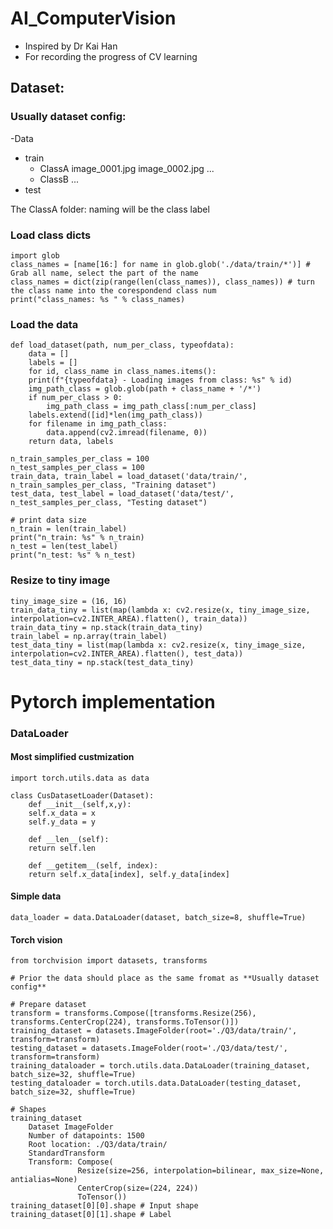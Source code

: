 # AI_ComputerVision

- Inspired by Dr Kai Han
- For recording the progress of CV learning

## Dataset:

### Usually dataset config:

-Data
  - train
    - ClassA
      image_0001.jpg
      image_0002.jpg
      ...
    - ClassB
    ...
  - test
  
  The ClassA folder: naming will be the class label

### Load class dicts
	import glob
	class_names = [name[16:] for name in glob.glob('./data/train/*')] # Grab all name, select the part of the name
	class_names = dict(zip(range(len(class_names)), class_names)) # turn the class name into the corespondend class num
	print("class_names: %s " % class_names)
	
### Load the data
	def load_dataset(path, num_per_class, typeofdata):
	    data = []
	    labels = []
	    for id, class_name in class_names.items():
		print(f"{typeofdata} - Loading images from class: %s" % id)
		img_path_class = glob.glob(path + class_name + '/*')
		if num_per_class > 0:
		    img_path_class = img_path_class[:num_per_class]
		labels.extend([id]*len(img_path_class))
		for filename in img_path_class:
		    data.append(cv2.imread(filename, 0))
	    return data, labels
	    
	n_train_samples_per_class = 100
	n_test_samples_per_class = 100
	train_data, train_label = load_dataset('data/train/', n_train_samples_per_class, "Training dataset")
	test_data, test_label = load_dataset('data/test/', n_test_samples_per_class, "Testing dataset")

	# print data size
	n_train = len(train_label)
	print("n_train: %s" % n_train)
	n_test = len(test_label)
	print("n_test: %s" % n_test)
	
### Resize to tiny image

	tiny_image_size = (16, 16)
	train_data_tiny = list(map(lambda x: cv2.resize(x, tiny_image_size, interpolation=cv2.INTER_AREA).flatten(), train_data))
	train_data_tiny = np.stack(train_data_tiny)
	train_label = np.array(train_label)
	test_data_tiny = list(map(lambda x: cv2.resize(x, tiny_image_size, interpolation=cv2.INTER_AREA).flatten(), test_data))
	test_data_tiny = np.stack(test_data_tiny)
	

# Pytorch implementation
	
### DataLoader
#### Most simplified custmization
	import torch.utils.data as data
	
	class CusDatasetLoader(Dataset):
	    def __init__(self,x,y):
		self.x_data = x
		self.y_data = y
	  
	    def __len__(self):
		return self.len

	    def __getitem__(self, index):
		return self.x_data[index], self.y_data[index]
		
#### Simple data
	data_loader = data.DataLoader(dataset, batch_size=8, shuffle=True)
	
#### Torch vision
	from torchvision import datasets, transforms
	
	# Prior the data should place as the same fromat as **Usually dataset config**
	
	# Prepare dataset
	transform = transforms.Compose([transforms.Resize(256), transforms.CenterCrop(224), transforms.ToTensor()])
	training_dataset = datasets.ImageFolder(root='./Q3/data/train/', transform=transform)
	testing_dataset = datasets.ImageFolder(root='./Q3/data/test/', transform=transform)
	training_dataloader = torch.utils.data.DataLoader(training_dataset, batch_size=32, shuffle=True)
	testing_dataloader = torch.utils.data.DataLoader(testing_dataset, batch_size=32, shuffle=True)
	
	# Shapes
	training_dataset
		Dataset ImageFolder
		Number of datapoints: 1500
		Root location: ./Q3/data/train/
		StandardTransform
		Transform: Compose(
			       Resize(size=256, interpolation=bilinear, max_size=None, antialias=None)
			       CenterCrop(size=(224, 224))
			       ToTensor())
	training_dataset[0][0].shape # Input shape
	training_dataset[0][1].shape # Label 
		
		
		
		
		
		
		
		
		
		
		
		
		
		
		
		
		
		
		
		
		
		
		
